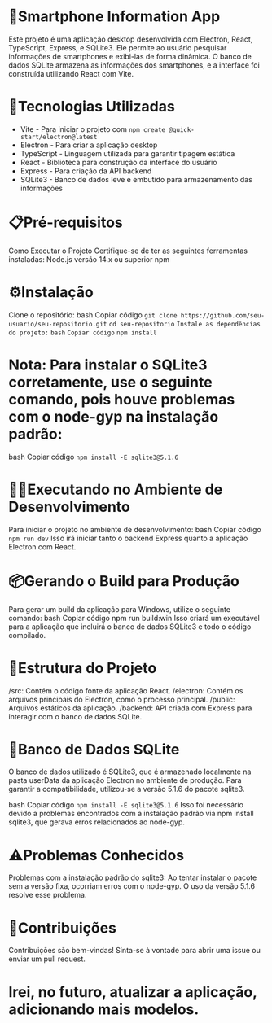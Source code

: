# 📱Smartphone Information App

Este projeto é uma aplicação desktop desenvolvida com Electron, React, TypeScript, Express, e SQLite3. Ele permite ao usuário pesquisar informações de smartphones e exibi-las de forma dinâmica. O banco de dados SQLite armazena as informações dos smartphones, e a interface foi construída utilizando React com Vite.

# 🚀Tecnologias Utilizadas

- Vite - Para iniciar o projeto com `npm create @quick-start/electron@latest`
- Electron - Para criar a aplicação desktop
- TypeScript - Linguagem utilizada para garantir tipagem estática
- React - Biblioteca para construção da interface do usuário
- Express - Para criação da API backend
- SQLite3 - Banco de dados leve e embutido para armazenamento das informações

# 📋Pré-requisitos

Como Executar o Projeto
Certifique-se de ter as seguintes ferramentas instaladas:
Node.js versão 14.x ou superior
npm

# ⚙️Instalação

Clone o repositório:
bash
Copiar código
`git clone https://github.com/seu-usuario/seu-repositorio.git`
`cd seu-repositorio`
`Instale as dependências do projeto:`
`bash`
`Copiar código`
`npm install`

# Nota: Para instalar o SQLite3 corretamente, use o seguinte comando, pois houve problemas com o node-gyp na instalação padrão:

bash
Copiar código
`npm install -E sqlite3@5.1.6`

# 🧑‍💻Executando no Ambiente de Desenvolvimento

Para iniciar o projeto no ambiente de desenvolvimento:
bash
Copiar código
`npm run dev`
Isso irá iniciar tanto o backend Express quanto a aplicação Electron com React.

# 📦Gerando o Build para Produção

Para gerar um build da aplicação para Windows, utilize o seguinte comando:
bash
Copiar código
npm run build:win
Isso criará um executável para a aplicação que incluirá o banco de dados SQLite3 e todo o código compilado.

# 📂Estrutura do Projeto

/src: Contém o código fonte da aplicação React.
/electron: Contém os arquivos principais do Electron, como o processo principal.
/public: Arquivos estáticos da aplicação.
/backend: API criada com Express para interagir com o banco de dados SQLite.

# 💾Banco de Dados SQLite

O banco de dados utilizado é SQLite3, que é armazenado localmente na pasta userData da aplicação Electron no ambiente de produção. Para garantir a compatibilidade, utilizou-se a versão 5.1.6 do pacote sqlite3.

bash
Copiar código
`npm install -E sqlite3@5.1.6`
Isso foi necessário devido a problemas encontrados com a instalação padrão via npm install sqlite3, que gerava erros relacionados ao node-gyp.

# ⚠️Problemas Conhecidos

Problemas com a instalação padrão do sqlite3: Ao tentar instalar o pacote sem a versão fixa, ocorriam erros com o node-gyp. O uso da versão 5.1.6 resolve esse problema.

# 🤝Contribuições

Contribuições são bem-vindas! Sinta-se à vontade para abrir uma issue ou enviar um pull request.

# Irei, no futuro, atualizar a aplicação, adicionando mais modelos.
